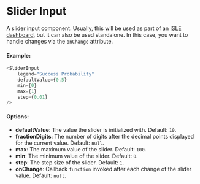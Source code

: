 # Slider Input

A slider input component. Usually, this will be used as part of an [ISLE dashboard](dashboard.md), but it can also be used standalone. In this case, you want to handle changes via the `onChange` attribute. 

#### Example:

``` js
<SliderInput
    legend="Success Probability"
    defaultValue={0.5}
    min={0}
    max={1}
    step={0.01}
/>
```

#### Options:

* __defaultValue__: The value the slider is initialized with. Default: `10`.
* __fractionDigits__: The number of digits after the decimal points displayed for the current value. Default: `null`.
* __max__: The maximum value of the slider. Default: `100`.
* __min__: The minimum value of the slider. Default: `0`.
* __step__: The step size of the slider. Default: `1`.
* __onChange__: Callback `function` invoked after each change of the slider value. Default: `null`.

